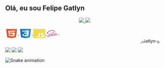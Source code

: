 ## Olá, eu sou Felipe Gatlyn
<div align="center">
  <a href="https://github.com/felipegatlyn">
  <img height="165em" src="https://github-readme-stats.vercel.app/api?username=felipegatlyn&show_icons=true&theme=dark&include_all_commits=true&count_private=true"/>
  <img height="165em" src="https://github-readme-stats.vercel.app/api/top-langs/?username=felipegatlyn&layout=compact&langs_count=7&theme=dark"/>
</div>
  
<div style="display: inline_block"><br>
  <img align="center" alt="Gatlyn-HTML" height="30" width="40" src="https://raw.githubusercontent.com/devicons/devicon/master/icons/html5/html5-original.svg">
  <img align="center" alt="Gatlyn-CSS" height="30" width="40" src="https://raw.githubusercontent.com/devicons/devicon/master/icons/css3/css3-original.svg">
  <img align="center" alt="Gatlyn-Js" height="30" width="40" src="https://raw.githubusercontent.com/devicons/devicon/master/icons/javascript/javascript-plain.svg">
  <img align="center" alt="Gatlyn-CSS" height="30" width="40" src="https://raw.githubusercontent.com/devicons/devicon/master/icons/sass/sass-original.svg">
  </div>
  <img align="right" alt="Gatlyn-pic" height="150" style="border-radius:50px;" src="https://i.pinimg.com/564x/fa/b6/12/fab612ed02ac00d17c7fbeb9b266e5b5.jpg">
  
  ##
 
<div> 
  <a href="https://www.instagram.com/gatlyn077/" target="_blank"><img src="https://img.shields.io/badge/-Instagram-%23E4405F?style=for-the-badge&logo=instagram&logoColor=white" target="_blank"></a>
  <a href = "mailto:fgatlyn@gmail.com"><img src="https://img.shields.io/badge/-Gmail-%23333?style=for-the-badge&logo=gmail&logoColor=white" target="_blank"></a>
  <a href="https://www.linkedin.com/in/felipe-gatlyn-rocha-dos-santos-70bb27215/" target="_blank"><img src="https://img.shields.io/badge/-LinkedIn-%230077B5?style=for-the-badge&logo=linkedin&logoColor=white" target="_blank"></a> 
  
  ![Snake animation](https://github.com/felipegatlyn/felipegatlyn/blob/output/github-contribution-grid-snake.svg)
  
  </div>
